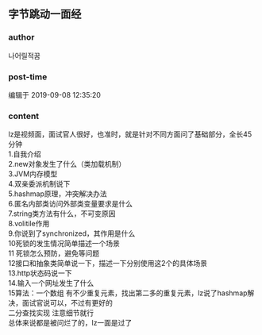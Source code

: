 ## 字节跳动一面经
### author 
나어릴적꿈
### post-time 

编辑于  2019-09-08 12:35:20
### content 
<div class="post-topic-des nc-post-content">
 <div>
  lz是视频面，面试官人很好，也准时，就是针对不同方面问了基础部分，全长45分钟
 </div>
 <div>
  1.自我介绍
 </div>
 <div>
  2.new对象发生了什么（类加载机制）
 </div>
 <div>
  3.JVM内存模型
 </div>
 <div>
  4.双亲委派机制说下
 </div>
 <div>
  5.hashmap原理，冲突解决办法
 </div>
 <div>
  6.匿名内部类访问外部类变量要求是什么
 </div>
 <div>
  7.string类方法有什么，不可变原因
 </div>
 <div>
  8.volitile作用
 </div>
 <div>
  9.你说到了synchronized，其作用是什么
 </div>
 <div>
  10死锁的发生情况简单描述一个场景
 </div>
 <div>
  11 死锁怎么预防，避免等问题
 </div>
 <div>
  12接口和抽象类简单说一下，描述一下分别使用这2个的具体场景
 </div>
 <div>
  13.http状态码说一下
 </div>
 <div>
  14.输入一个网址发生了什么
 </div>
 <div>
  15算法：一个数组 有不少重复元素，找出第二多的重复元素，lz说了hashmap解决，面试官说可以，不过有更好的
 </div>
 <div>
  二分查找实现 注意细节就行
 </div>
 <div>
  总体来说都是被问烂了的，lz一面是过了
 </div>
</div>
